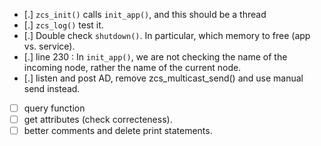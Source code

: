 - [.] `zcs_init()` calls `init_app()`, and this should be a thread
- [.] `zcs_log()` test it.
- [.] Double check `shutdown()`. In particular, which memory to free (app vs. service).
- [.] line 230 : In `init_app()`, we are not checking the name of the incoming node, rather the name of the current node.
- [.] listen and post AD, remove zcs_multicast_send() and use manual send instead.
- [ ] query function
- [ ] get attributes (check correcteness).
- [ ] better comments and delete print statements.
